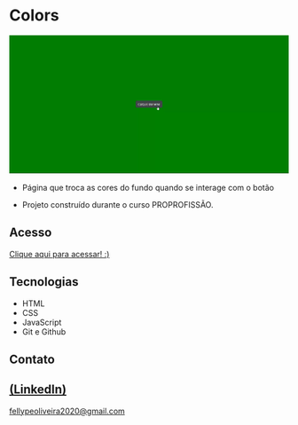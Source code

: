 # Colors

 ![preview](./.github/preview.gif)
 
 - Página que troca as cores do fundo quando se interage com o botão

 - Projeto construído durante o curso PROPROFISSÃO.

## Acesso
 [Clique aqui para acessar! :)]()

## Tecnologias

- HTML
- CSS
- JavaScript
- Git e Github

## Contato
[(LinkedIn)](https://www.linkedin.com/in/fellype-oliveira-920699230/)
-----
fellypeoliveira2020@gmail.com